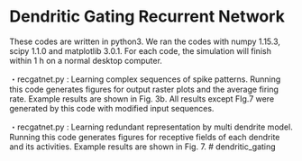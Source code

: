 # Dendritic Gating Recurrent Network

These codes are written in python3. We ran the codes with numpy 1.15.3, scipy 1.1.0 and matplotlib 3.0.1. For each code, the simulation will finish within 1 h on a normal desktop computer.

・recgatnet.py : Learning complex sequences of spike patterns. Running this code generates figures for output raster plots and the average firing rate. Example results are shown in Fig. 3b. All results except FIg.7 were generated by this code with modified input sequences.

・recgatnet.py : Learning redundant representation by multi dendrite model. Running this code generates figures for receptive fields of each dendrite and its activities. Example results are shown in Fig. 7. # dendritic_gating
